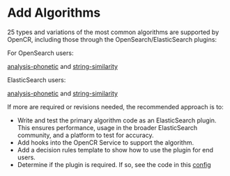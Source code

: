 # Add Algorithms

25 types and variations of the most common algorithms are supported by OpenCR, including those through the OpenSearch/ElasticSearch plugins:

For OpenSearch users:

[analysis-phonetic](https://opensearch.org/docs/latest/install-and-configure/install-opensearch/plugins/#additional-plugins) and [string-similarity](https://github.com/DigitalSQR/record-linkage)

ElasticSearch users:

[analysis-phonetic](https://www.elastic.co/guide/en/elasticsearch/plugins/current/analysis-phonetic.html) and [string-similarity](https://github.com/intrahealth/similarity-scoring)

If more are required or revisions needed, the recommended approach is to:

* Write and test the primary algorithm code as an ElasticSearch plugin. This ensures performance, usage in the broader ElasticSearch community, and a platform to test for accuracy.
* Add hooks into the OpenCR Service to support the algorithm.
* Add a decision rules template to show how to use the plugin for end users.
* Determine if the plugin is required. If so, see the code in this [config](https://github.com/intrahealth/client-registry/blob/master/server/lib/prerequisites.js)
